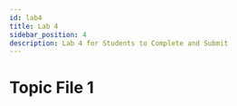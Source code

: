 ```yaml
---
id: lab4
title: Lab 4
sidebar_position: 4
description: Lab 4 for Students to Complete and Submit
---
```


# Topic File 1
